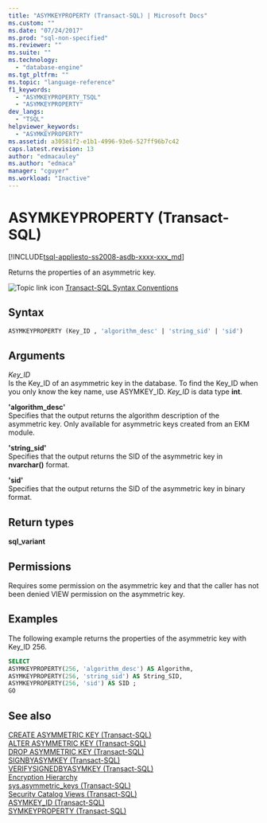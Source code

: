 ```yaml
---
title: "ASYMKEYPROPERTY (Transact-SQL) | Microsoft Docs"
ms.custom: ""
ms.date: "07/24/2017"
ms.prod: "sql-non-specified"
ms.reviewer: ""
ms.suite: ""
ms.technology: 
  - "database-engine"
ms.tgt_pltfrm: ""
ms.topic: "language-reference"
f1_keywords: 
  - "ASYMKEYPROPERTY_TSQL"
  - "ASYMKEYPROPERTY"
dev_langs: 
  - "TSQL"
helpviewer_keywords: 
  - "ASYMKEYPROPERTY"
ms.assetid: a30581f2-e1b1-4996-93e6-527ff96b7c42
caps.latest.revision: 13
author: "edmacauley"
ms.author: "edmaca"
manager: "cguyer"
ms.workload: "Inactive"
---
```

# ASYMKEYPROPERTY (Transact-SQL)
[!INCLUDE[tsql-appliesto-ss2008-asdb-xxxx-xxx_md](../../includes/tsql-appliesto-ss2008-asdb-xxxx-xxx-md.md)]

Returns the properties of an asymmetric key.
  
![Topic link icon](../../database-engine/configure-windows/media/topic-link.gif "Topic link icon") [Transact-SQL Syntax Conventions](../../t-sql/language-elements/transact-sql-syntax-conventions-transact-sql.md)
  
## Syntax  
  
```sql
ASYMKEYPROPERTY (Key_ID , 'algorithm_desc' | 'string_sid' | 'sid')  
```  
  
## Arguments  
*Key_ID*  
Is the Key_ID of an asymmetric key in the database. To find the Key_ID when you only know the key name, use ASYMKEY_ID. *Key_ID* is data type **int**.
  
**'**algorithm_desc**'**  
Specifies that the output returns the algorithm description of the asymmetric key. Only available for asymmetric keys created from an EKM module.
  
**'**string_sid**'**  
Specifies that the output returns the SID of the asymmetric key in **nvarchar()** format.
  
**'**sid**'**  
Specifies that the output returns the SID of the asymmetric key in binary format.
  
## Return types  
**sql_variant**
  
## Permissions  
Requires some permission on the asymmetric key and that the caller has not been denied VIEW permission on the asymmetric key.
  
## Examples  
The following example returns the properties of the asymmetric key with Key_ID 256.
  
```sql
SELECT   
ASYMKEYPROPERTY(256, 'algorithm_desc') AS Algorithm,  
ASYMKEYPROPERTY(256, 'string_sid') AS String_SID,  
ASYMKEYPROPERTY(256, 'sid') AS SID ;  
GO  
```  
  
## See also
[CREATE ASYMMETRIC KEY &#40;Transact-SQL&#41;](../../t-sql/statements/create-asymmetric-key-transact-sql.md)  
[ALTER ASYMMETRIC KEY &#40;Transact-SQL&#41;](../../t-sql/statements/alter-asymmetric-key-transact-sql.md)  
[DROP ASYMMETRIC KEY &#40;Transact-SQL&#41;](../../t-sql/statements/drop-asymmetric-key-transact-sql.md)  
[SIGNBYASYMKEY &#40;Transact-SQL&#41;](../../t-sql/functions/signbyasymkey-transact-sql.md)  
[VERIFYSIGNEDBYASYMKEY &#40;Transact-SQL&#41;](../../t-sql/functions/verifysignedbyasymkey-transact-sql.md)  
[Encryption Hierarchy](../../relational-databases/security/encryption/encryption-hierarchy.md)  
[sys.asymmetric_keys &#40;Transact-SQL&#41;](../../relational-databases/system-catalog-views/sys-asymmetric-keys-transact-sql.md)  
[Security Catalog Views &#40;Transact-SQL&#41;](../../relational-databases/system-catalog-views/security-catalog-views-transact-sql.md)  
[ASYMKEY_ID &#40;Transact-SQL&#41;](../../t-sql/functions/asymkey-id-transact-sql.md)  
[SYMKEYPROPERTY &#40;Transact-SQL&#41;](../../t-sql/functions/symkeyproperty-transact-sql.md)
  
  
